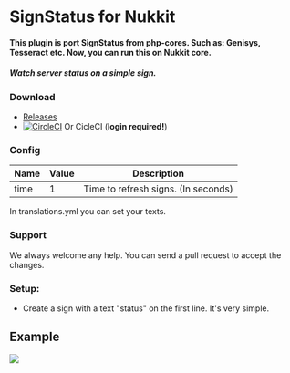 # SignStatus for Nukkit
#### This plugin is port SignStatus from php-cores. Such as: Genisys, Tesseract etc. Now, you can run this on Nukkit core.
##### Watch server status on a simple sign. 

### Download
 - [Releases](https://github.com/xpyctum/SignStatus-Nukkit/releases)
 - [![CircleCI](https://circleci.com/gh/xpyctum/SignStatus-Nukkit.svg?style=svg)](https://circleci.com/gh/xpyctum/SignStatus-Nukkit) Or CicleCI (**login required!**)

### Config
Name | Value | Description
---  | ---   | ---
time | 1     | Time to refresh signs. (In seconds)
In translations.yml you can set your texts.

### Support
We always welcome any help. You can send a pull request to accept the changes.

### Setup:
 - Create a sign with a text "status" on the first line. It's very simple.

## Example
![](http://pp.userapi.com/c629126/v629126517/c928/E99LLIOTuTE.jpg)
